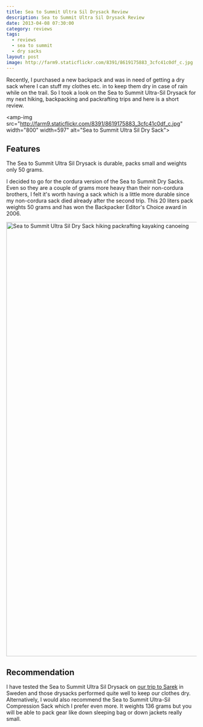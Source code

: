 ```yaml
---
title: Sea to Summit Ultra Sil Drysack Review
description: Sea to Summit Ultra Sil Drysack Review
date: 2013-04-08 07:30:00
category: reviews
tags:
  - reviews
  - sea to summit
  - dry sacks
layout: post
image: http://farm9.staticflickr.com/8391/8619175883_3cfc41c0df_c.jpg
---
```


Recently, I purchased a new backpack and was in need of getting a dry sack where I can stuff my clothes etc. in to keep them dry in case of rain while on the trail. So I took a look on the Sea to Summit Ultra-Sil Drysack for my next hiking, backpacking and packrafting trips and here is a short review.

<amp-img src="http://farm9.staticflickr.com/8391/8619175883_3cfc41c0df_c.jpg" width="800" width=597" alt="Sea to Summit Ultra Sil Dry Sack"></amp-img>

<!--more-->

## Features
The Sea to Summit Ultra Sil Drysack is durable, packs small and weights only 50 grams.

I decided to go for the cordura version of the Sea to Summit Dry Sacks. Even so they are a couple of grams more heavy than their non-cordura brothers, I felt it's worth having a sack which is a little more durable since my non-cordura sack died already after the second trip. This 20 liters pack weights 50 grams and has won the Backpacker Editor's Choice award in 2006.

<a href="http://amzn.to/1nUEHcS" rel="nofollow"><img src="http://farm9.staticflickr.com/8108/8620278682_55fda415f7_c.jpg" width="1150" alt="Sea to Summit Ultra Sil Dry Sack hiking packrafting kayaking canoeing"></a>

## Recommendation
I have tested the Sea to Summit Ultra Sil Drysack on <a href="http://hikeventures.com/hiking-and-packrafting-in-sarek-day-1/" target="_self">our trip to Sarek</a> in Sweden and those drysacks performed quite well to keep our clothes dry. Alternatively, I would also recommend the Sea to Summit Ultra-Sil Compression Sack which I prefer even more. It weights 136 grams but you will be able to pack gear like down sleeping bag or down jackets really small.
